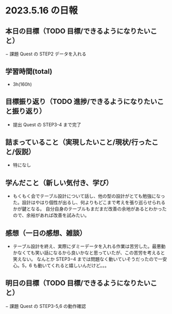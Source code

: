 # 2023.5.16 の日報

## 本日の目標（TODO 目標/できるようになりたいこと）

− 課題 Quest の STEP2 データを入れる

## 学習時間(total)

- 3h(160h)

## 目標振り返り（TODO 進捗/できるようになりたいこと振り返り）

- 提出 Quest の STEP3-4 まで完了

## 詰まっていること（実現したいこと/現状/行ったこと/仮説）

- 特になし

## 学んだこと（新しい気付き、学び）

- もくもく会でテーブル設計について話し、他の型の設計がとても勉強になった。設計はやはり個性が出るし、何よりもどこまで考えを張り巡らせられるかが鍵となる。
  自分自身のテーブルもまだまだ改善の余地があるとわかったので、余裕があれば改善を試みたい。

## 感想（一日の感想、雑談）

- テーブル設計を終え、実際にダミーデータを入れる作業は苦労した。最悪動かなくても笑い話になるから良いかなと思っていたが、この苦労を考えると笑えない。
  なんとか STEP3−4 までは問題なく動いていそうだったので一安心。5，6 も動いてくれると嬉しいんだけど。。。

## 明日の目標（TODO 目標/できるようになりたいこと）

− 課題 Quest の STEP3-5,6 の動作確認
